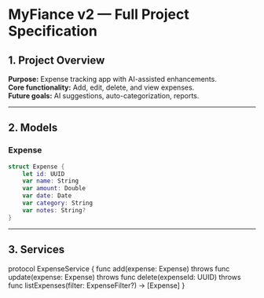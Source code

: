 # MyFiance v2 — Full Project Specification

## 1. Project Overview
**Purpose:** Expense tracking app with AI-assisted enhancements.  
**Core functionality:** Add, edit, delete, and view expenses.  
**Future goals:** AI suggestions, auto-categorization, reports.

---

## 2. Models

### Expense
```swift
struct Expense {
    let id: UUID
    var name: String
    var amount: Double
    var date: Date
    var category: String
    var notes: String?
}
```

---

## 3. Services

protocol ExpenseService {
    func add(expense: Expense) throws
    func update(expense: Expense) throws
    func delete(expenseId: UUID) throws
    func listExpenses(filter: ExpenseFilter?) -> [Expense]
}
